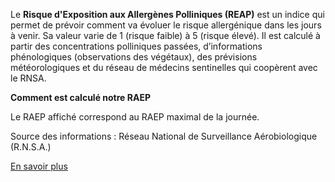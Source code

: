 Le **Risque d'Exposition aux Allergènes Polliniques (REAP)** est un indice qui permet de prévoir comment va évoluer le risque allergénique dans les jours à venir. Sa valeur varie de 1 (risque faible) à 5 (risque élevé). Il est calculé à partir des concentrations polliniques passées, d’informations phénologiques (observations des végétaux), des prévisions météorologiques et du réseau de médecins sentinelles qui coopèrent avec le RNSA.

**Comment est calculé notre RAEP**

Le RAEP affiché correspond au RAEP maximal de la journée.

Source des informations : Réseau National de Surveillance Aérobiologique (R.N.S.A.)

[En savoir plus](https://www.pollens.fr/)
